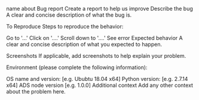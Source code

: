 name	about
Bug report
Create a report to help us improve
Describe the bug A clear and concise description of what the bug is.

To Reproduce Steps to reproduce the behavior:

Go to '...'
Click on '....'
Scroll down to '....'
See error
Expected behavior A clear and concise description of what you expected to happen.

Screenshots If applicable, add screenshots to help explain your problem.

Environment (please complete the following information):

OS name and version: [e.g. Ububtu 18.04 x64]
Python version: [e.g. 2.7.14 x64]
ADS node version [e.g. 1.0.0]
Additional context Add any other context about the problem here.
